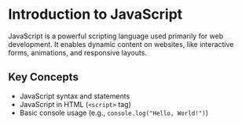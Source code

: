 # Introduction to JavaScript

JavaScript is a powerful scripting language used primarily for web development. It enables dynamic content on websites, like interactive forms, animations, and responsive layouts.

## Key Concepts
- JavaScript syntax and statements
- JavaScript in HTML (`<script>` tag)
- Basic console usage (e.g., `console.log("Hello, World!")`)

